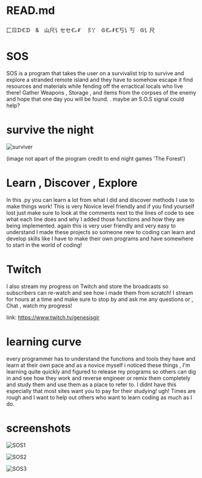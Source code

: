 # READ.md
⼕ㄖᗪ🝗ᗪ & 山尺讠セセ🝗𝓝 ⻏丫 Ꮆ🝗𝓝🝗丂讠丂 Ꮆ讠尺
# SOS
SOS is a program that takes the user on a survivalist 
trip to survive and explore a stranded remote island and they have to somehow escape it find resources and
materials while fending off the erractical locals who live there! Gather Weapons , Storage , and items from
the corpses of the enemy and hope that one day you will be found. . maybe an S.O.S signal could help?
# survive the night
![surviver](https://user-images.githubusercontent.com/87259615/128305572-fb91cd6b-ba34-4f94-b62d-9116b8ae06eb.png)

(image not apart of the program credit to end night games 'The Forest')


# Learn , Discover , Explore
In this .py you can learn a lot from what I did and discover methods I use to make things work! This is very Novice level friendly
and if you find yourself lost just make sure to look at the comments next to the lines of code to see what each line does and why 
I added those functions and how they are being implemented. again this is very user friendly and very easy to understand I made
these projects so someone new to coding can learn and develop skills like I have to make their own programs and have somewhere to
start in the world of coding!

# Twitch
I also stream my progress on Twitch and store the broadcasts so subscribers can re-watch and see how i made them from scratch! I stream for hours
at a time and make sure to stop by and ask me any questions or , Chat , watch my progress!

link: https://www.twitch.tv/genesisgir 
# learning curve
every programmer has to understand the functions and tools they have and learn at their own pace and as a novice myself i noticed these
things , I'm learning quite quickly and figured to release my programs so others can dig in and see how they work and reverse engineer
or remix them completely and study them and use them as a place to refer to. I didnt have this especially that most sites want you to 
pay for their studying! ugh! Times are rough and I want to help out others who want to learn coding as much as I do.
# screenshots
![SOS1](https://user-images.githubusercontent.com/87259615/128306132-ee906a9b-65af-4fca-8299-90de42fc1f7f.PNG)

![SOS2](https://user-images.githubusercontent.com/87259615/128306174-1cab0a12-4e2a-4843-a6cc-397632d270de.PNG)

![SOS3](https://user-images.githubusercontent.com/87259615/128306199-c612cce5-35c8-42a1-9791-4730710cf118.PNG)
